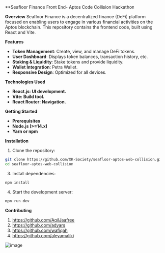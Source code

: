 **Seafloor Finance Front End- Aptos Code Collision Hackathon

**Overview**
Seafloor Finance is a decentralized finance (DeFi) platform focused on enabling users to engage in various financial activities on the Aptos blockchain. This repository contains the frontend code, built using React and Vite.

**Features**
- **Token Management**: Create, view, and manage DeFi tokens.
- **User Dashboard**: Displays token balances, transaction history, etc.
- **Staking & Liquidity**: Stake tokens and provide liquidity.
- **Wallet Integration**: Petra Wallet.
- **Responsive Design**: Optimized for all devices.

**Technologies Used**
- **React.js: UI development.**
- **Vite: Build tool.**
- **React Router: Navigation.**

**Getting Started**
- **Prerequisites**
- **Node.js (>=14.x)**
- **Yarn or npm**

**Installation**
1. Clone the repository:
```bash
git clone https://github.com/XK-Society/seafloor-aptos-web-collision.git
cd seafloor-aptos-web-collision
```

3. Install dependencies:
```bash
npm install
```

4. Start the development server:
```bash
npm run dev
```

**Contributing**
1. https://github.com/AqilJaafree
2. https://github.com/adyars
3. https://github.com/wafiqah
4. https://github.com/aleyamaliki


![image](https://github.com/user-attachments/assets/d202b90b-3409-4d31-b751-03b1ae005912)



